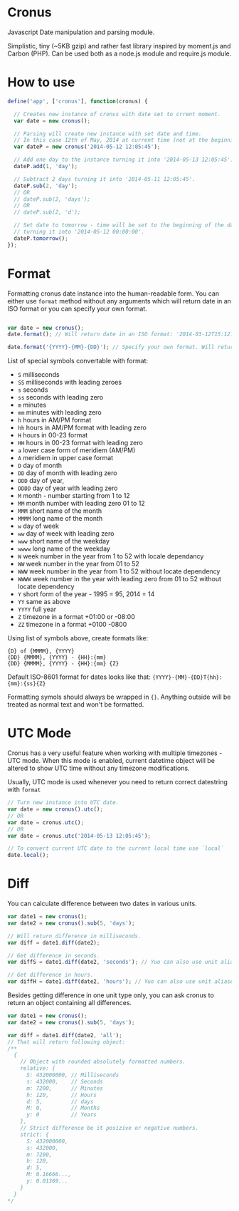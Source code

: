 Cronus
======

Javascript Date manipulation and parsing module.

Simplistic, tiny (~5KB gzip) and rather fast library inspired by moment.js and Carbon (PHP).
Can be used both as a node.js module and require.js module.

How to use
======

````js
define('app', ['cronus'], function(cronus) {

  // Creates new instance of cronus with date set to crrent moment.
  var date = new cronus();

  // Parsing will create new instance with set date and time.
  // In this case 12th of May, 2014 at current time (not at the beginning of the day).
  var dateP = new cronus('2014-05-12 12:05:45');

  // Add one day to the instance turning it into '2014-05-13 12:05:45'.
  dateP.add(1, 'day');

  // Subtract 2 days turning it into '2014-05-11 12:05:45'.
  dateP.sub(2, 'day');
  // OR
  // dateP.sub(2, 'days');
  // OR
  // dateP.sub(2, 'd');

  // Set date to tomorrow - time will be set to the beginning of the day:
  // turning it into '2014-05-12 00:00:00'.
  dateP.tomorrow();
});
````

Format
======

Formatting cronus date instance into the human-readable form.
You can either use `format` method without any arguments which will return
date in an ISO format or you can specify your own format.

````js

var date = new cronus();
date.format(); // Will return date in an ISO format: '2014-03-12T15:12:22-08:00'.

date.format('{YYYY}-{MM}-{DD}'); // Specify your own format. Will return '2014-03-12'.
````

List of special symbols convertable with format:
* `S` milliseconds
* `SS` milliseconds with leading zeroes
* `s` seconds
* `ss` seconds with leading zero
* `m`  minutes
* `mm` minutes with leading zero
* `h` hours in AM/PM format
* `hh` hours in AM/PM format with leading zero
* `H` hours in 00-23 format
* `HH` hours in 00-23 format with leading zero
* `a` lower case form of meridiem (AM/PM)
* `A` meridiem in upper case format
* `D` day of month
* `DD` day of month with leading zero
* `DDD` day of year,
* `DDDD` day of year with leading zero
* `M` month - number starting from 1 to 12
* `MM` month number with leading zero 01 to 12
* `MMM` short name of the month
* `MMMM` long name of the month
* `w` day of week
* `ww` day of week with leading zero
* `www` short name of the weekday
* `wwww` long name of the weekday
* `W` week number in the year from 1 to 52 with locale dependancy
* `WW` week number in the year from 01 to 52
* `WWW` week number in the year from 1 to 52 without locate dependency
* `WWWW` week number in the year with leading zero from 01 to 52 without locate dependency
* `Y` short form of the year - 1995 = 95, 2014 = 14
* `YY` same as above
* `YYYY` full year
* `Z` timezone in a format +01:00 or -08:00
* `ZZ` timezone in a format +0100 -0800

Using list of symbols above, create formats like:

`{D} of {MMMM}, {YYYY}`  
`{DD} {MMMM}, {YYYY} - {HH}:{mm}`  
`{DD} {MMMM}, {YYYY} - {HH}:{mm} {Z}`  

Default ISO-8601 format for dates looks like that:
`{YYYY}-{MM}-{DD}T{hh}:{mm}:{ss}{Z}`

Formatting symols should always be wrapped in `{}`. Anything outside will be
treated as normal text and won't be formatted.

UTC Mode
======

Cronus has a very useful feature when working with multiple timezones - UTC mode.
When this mode is enabled, current datetime object will be altered
to show UTC time without any timezone modifications.

Usually, UTC mode is used whenever you need to return correct datestring with `format`

````js
// Turn new instance into UTC date.
var date = new cronus().utc();
// OR
var date = cronus.utc();
// OR
var date = cronus.utc('2014-05-13 12:05:45');

// To convert current UTC date to the current local time use `local`
date.local();
````

Diff
======

You can calculate difference between two dates in various units.

````js
var date1 = new cronus();
var date2 = new cronus().sub(5, 'days');

// Will return difference in milliseconds.
var diff = date1.diff(date2);

// Get difference in seconds.
var diffS = date1.diff(date2, 'seconds'); // Yuo can also use unit aliases such as 's' or 'second'

// Get difference in hours.
var diffH = date1.diff(date2, 'hours'); // Yuo can also use unit aliases such as 'h' or 'hour'
````

Besides getting difference in one unit type only, you can ask cronus to return
an object containing all differences.

````js
var date1 = new cronus();
var date2 = new cronus().sub(5, 'days');

var diff = date1.diff(date2, 'all');
// That will return following object:
/**
  {
    // Object with rounded absolutely formatted numbers.
    relative: {
      S: 432000000, // Milliseconds
      s: 432000,    // Seconds
      m: 7200,      // Minutes
      h: 120,       // Hours
      d: 5,         // days
      M: 0,         // Months
      y: 0          // Years
    },
    // Strict difference be it posizive or negative numbers.
    strict: {
      S: 432000000,
      s: 432000,
      m: 7200,
      h: 120,
      d: 5,
      M: 0.16666...,
      y: 0.01369...
    }
  }
*/
````
